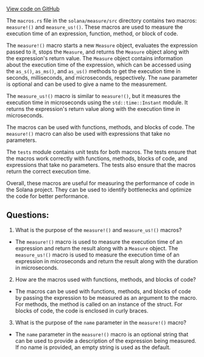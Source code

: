 [View code on GitHub](https://github.com/solana-labs/solana/blob/master/measure/src/macros.rs)

The `macros.rs` file in the `solana/measure/src` directory contains two macros: `measure!()` and `measure_us!()`. These macros are used to measure the execution time of an expression, function, method, or block of code. 

The `measure!()` macro starts a new `Measure` object, evaluates the expression passed to it, stops the `Measure`, and returns the `Measure` object along with the expression's return value. The `Measure` object contains information about the execution time of the expression, which can be accessed using the `as_s()`, `as_ms()`, and `as_us()` methods to get the execution time in seconds, milliseconds, and microseconds, respectively. The `name` parameter is optional and can be used to give a name to the measurement.

The `measure_us!()` macro is similar to `measure!()`, but it measures the execution time in microseconds using the `std::time::Instant` module. It returns the expression's return value along with the execution time in microseconds.

The macros can be used with functions, methods, and blocks of code. The `measure!()` macro can also be used with expressions that take no parameters. 

The `tests` module contains unit tests for both macros. The tests ensure that the macros work correctly with functions, methods, blocks of code, and expressions that take no parameters. The tests also ensure that the macros return the correct execution time. 

Overall, these macros are useful for measuring the performance of code in the Solana project. They can be used to identify bottlenecks and optimize the code for better performance.
## Questions: 
 1. What is the purpose of the `measure!()` and `measure_us!()` macros?
- The `measure!()` macro is used to measure the execution time of an expression and return the result along with a `Measure` object. The `measure_us!()` macro is used to measure the execution time of an expression in microseconds and return the result along with the duration in microseconds.
2. How are the macros used with functions, methods, and blocks of code?
- The macros can be used with functions, methods, and blocks of code by passing the expression to be measured as an argument to the macro. For methods, the method is called on an instance of the struct. For blocks of code, the code is enclosed in curly braces.
3. What is the purpose of the `name` parameter in the `measure!()` macro?
- The `name` parameter in the `measure!()` macro is an optional string that can be used to provide a description of the expression being measured. If no name is provided, an empty string is used as the default.